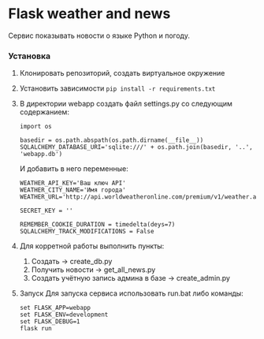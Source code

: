 # Flask weather and news

Сервис показывать новости о языке Python и погоду.

### Установка

1. Клонировать репозиторий, создать виртуальное окружение
2. Установить зависимости `pip install -r requirements.txt`
3. В директории webapp cоздать файл settings.py со следующим содержанием:
    ```
    import os

    basedir = os.path.abspath(os.path.dirname(__file__))
    SQLALCHEMY_DATABASE_URI='sqlite:///' + os.path.join(basedir, '..', 'webapp.db')
    ```
    И добавить в него переменные:
    ```
    WEATHER_API_KEY='Ваш ключ API'
    WEATHER_CITY_NAME='Имя города'
    WEATHER_URL='http://api.worldweatheronline.com/premium/v1/weather.ashx'

    SECRET_KEY = ''

    REMEMBER_COOKIE_DURATION = timedelta(deys=7)
    SQLALCHEMY_TRACK_MODIFICATIONS = False
    ```
4. Для корретной работы выполнить пункты:
    1. Создать -> create_db.py
    2. Получить новости -> get_all_news.py
    3. Создать учётную запись админа в базе -> create_admin.py

5. Запуск
    Для запуска сервиса использовать run.bat либо команды:

    ```
    set FLASK_APP=webapp 
    set FLASK_ENV=development 
    set FLASK_DEBUG=1 
    flask run
    ```